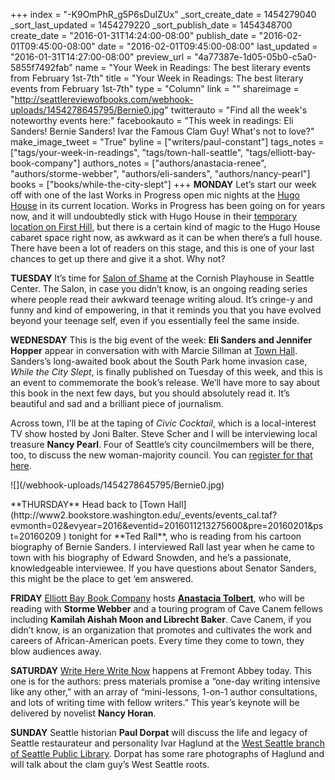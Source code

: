 +++
index = "-K9OmPhR_g5P6sDuIZUx"
_sort_create_date = 1454279040
_sort_last_updated = 1454279220
_sort_publish_date = 1454348700
create_date = "2016-01-31T14:24:00-08:00"
publish_date = "2016-02-01T09:45:00-08:00"
date = "2016-02-01T09:45:00-08:00"
last_updated = "2016-01-31T14:27:00-08:00"
preview_url = "4a77387e-1d05-05b0-c5a0-5855f7492fab"
name = "Your Week in Readings: The best literary events from February 1st-7th"
title = "Your Week in Readings: The best literary events from February 1st-7th"
type = "Column"
link = ""
shareimage = "http://seattlereviewofbooks.com/webhook-uploads/1454278645795/Bernie0.jpg"
twitterauto = "Find all the week's noteworthy events here:"
facebookauto = "This week in readings: Eli Sanders! Bernie Sanders! Ivar the Famous Clam Guy! What's not to love?"
make_image_tweet = "True"
byline = ["writers/paul-constant"]
tags_notes = ["tags/your-week-in-readings", "tags/town-hall-seattle", "tags/elliott-bay-book-company"]
authors_notes = ["authors/anastacia-renee", "authors/storme-webber", "authors/eli-sanders", "authors/nancy-pearl"]
books = ["books/while-the-city-slept"]
+++
**MONDAY** Let’s start our week off with one of the last Works in Progress open mic nights at the [Hugo House](https://hugohouse.org/event/works-in-progress-2/2016-02-01/) in its current location. Works in Progress has been going on for years now, and it will undoubtedly stick with Hugo House in their [temporary location on First Hill](http://seattlereviewofbooks.com/notes/2016/01/05/the-frye-art-museum-gives-hugo-house-a-temporary-home/), but there is a certain kind of magic to the Hugo House cabaret space right now, as awkward as it can be when there’s a full house. There have been a lot of readers on this stage, and this is one of your last chances to get up there and give it a shot. Why not? 

**TUESDAY** It’s time for [Salon of Shame](http://www.brownpapertickets.com/event/2483221) at the Cornish Playhouse in Seattle Center. The Salon, in case you didn’t know, is an ongoing reading series where people read their awkward teenage writing aloud. It’s cringe-y and funny and kind of empowering, in that it reminds you that you have evolved beyond your teenage self, even if you essentially feel the same inside.

**WEDNESDAY** This is the big event of the week: **Eli Sanders and Jennifer Hopper** appear in conversation with with Marcie Sillman at [Town Hall](http://www.elliottbaybook.com/event/eli-sanders-jennifer-hopper-marcie-sillman-town-hall-seattle). Sanders’s long-awaited book about the South Park home invasion case, *While the City Slept*, is finally published on Tuesday of this week, and this is an event to commemorate the book’s release. We’ll have more to say about this book in the next few days, but you should absolutely read it. It’s beautiful and sad and a brilliant piece of journalism.

Across town, I’ll be at the taping of *Civic Cocktail*, which is a local-interest TV show hosted by Joni Balter. Steve Scher and I will be interviewing local treasure **Nancy Pearl**. Four of Seattle’s city councilmembers will be there, too, to discuss the new woman-majority council. You can [register for that here](https://www.seattlecityclub.org/civic-cocktail).

<p class="image-left">![](/webhook-uploads/1454278645795/Bernie0.jpg)</p> **THURSDAY** Head back to [Town Hall](http://www2.bookstore.washington.edu/_events/events_cal.taf?evmonth=02&evyear=2016&eventid=2016011213275600&pre=20160201&pst=20160209
) tonight for **Ted Rall**, who is reading from his cartoon biography of Bernie Sanders. I interviewed Rall last year when he came to town with his biography of Edward Snowden, and he’s a passionate, knowledgeable interviewee. If you have questions about Senator Sanders, this might be the place to get ‘em answered.

**FRIDAY** [Elliott Bay Book Company]( http://www.elliottbaybook.com/event/anastacia-tolbert-friends) hosts [**Anastacia Tolbert**](http://seattlereviewofbooks.com/notes/2015/08/25/rattail/), who will be reading with **Storme Webber** and a touring program of Cave Canem fellows including **Kamilah Aishah Moon and Librecht Baker**. Cave Canem, if you didn’t know, is an organization that promotes and cultivates the work and careers of African-American poets. Every time they come to town, they blow audiences away.  

**SATURDAY** [Write Here Write Now](https://www.facebook.com/events/1062476830463732/) happens at Fremont Abbey today. This one is for the authors: press materials promise a “one-day writing intensive like any other,” with an array of “mini-lessons, 1-on-1 author consultations, and lots of writing time with fellow writers.” This year’s keynote will be delivered by novelist **Nancy Horan**.

**SUNDAY**  Seattle historian **Paul Dorpat** will discuss the life and legacy of Seattle restaurateur and personality Ivar Haglund at the [West Seattle branch of Seattle Public Library](http://www.spl.org/calendar-of-events#/?i=3). Dorpat has some rare photographs of Haglund and will talk about the clam guy’s West Seattle roots.